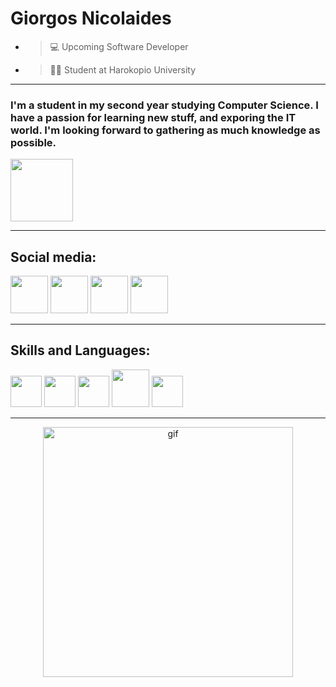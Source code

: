 # Giorgos Nicolaides

 -    >💻 Upcoming Software Developer 
 -    >👨‍🎓 Student at Harokopio University
---
### I'm a student in my second year studying Computer Science. I have a passion for learning new stuff, and exporing the IT world. I'm looking forward to gathering as much knowledge as possible.
<p allgn="left">
<img width=100pxl src="https://encrypted-tbn0.gstatic.com/images?q=tbn:ANd9GcRfIDGdplNCyiqGh9nqCuySl-E-BcZFA2-PKQ&usqp=CAU">

---
## Social media:
<p allign="left">
<a href="https://www.linkedin.com/in/giorgos-nicolaides-89a561231/">
<img width=60pxl src=https://upload.wikimedia.org/wikipedia/commons/thumb/c/ca/LinkedIn_logo_initials.png/640px-LinkedIn_logo_initials.png></a>
<a href="https://www.instagram.com/giorgos.nicolaides/">
<img width=60pxl src="https://png.pngtree.com/png-clipart/20180626/ourmid/pngtree-instagram-icon-instagram-logo-png-image_3584852.png"></a>
<a href="https://www.facebook.com/giorgos.nicolaides.927/">
<img width=60pxl src="https://www.edigitalagency.com.au/wp-content/uploads/Facebook-logo-blue-circle-large-transparent-png.png"></a>
<a href="https://twitter.com/g_nicolaides02">
<img width=60pxl src="https://upload.wikimedia.org/wikipedia/commons/thumb/4/4f/Twitter-logo.svg/800px-Twitter-logo.svg.png"></a>

---


## Skills and Languages:

<p allign="left">
<img width=50pxl src="https://upload.wikimedia.org/wikipedia/commons/1/19/C_Logo.png">
<img width=50pxl src="https://upload.wikimedia.org/wikipedia/commons/thumb/1/18/ISO_C%2B%2B_Logo.svg/1822px-ISO_C%2B%2B_Logo.svg.png">
<img width=50pxl src="https://brandslogos.com/wp-content/uploads/images/large/java-logo-1.png">
<img width=60pxl src="https://upload.wikimedia.org/wikipedia/commons/thumb/6/61/HTML5_logo_and_wordmark.svg/512px-HTML5_logo_and_wordmark.svg.png">
<img width=50pxl src="https://cdn.freebiesupply.com/logos/large/2x/mips-logo-png-transparent.png">
</p>

----



<p ><center><img allign="center" alt="gif" width=400pxl src="https://media1.giphy.com/media/qgQUggAC3Pfv687qPC/200.webp?cid=ecf05e47ehtw56c2trzu2rfw8dtw2bmd25q06zj4lqx4os9g&rid=200.webp&ct=g"></center></p>
